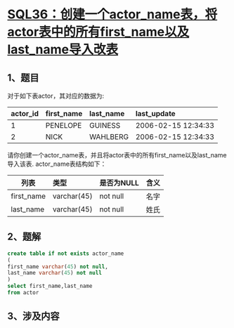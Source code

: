 # [SQL36：创建一个actor_name表，将actor表中的所有first_name以及last_name导入改表](https://www.nowcoder.com/practice/881385f388cf4fe98b2ed9f8897846df?tpId=82&&tqId=29804&rp=1&ru=/ta/sql&qru=/ta/sql/question-ranking)

## 1、题目

对于如下表actor，其对应的数据为:

actor_id | first_name | last_name | last_update
---|:---|:---|:---
1 | PENELOPE | GUINESS | 2006-02-15 12:34:33
2 | NICK | WAHLBERG | 2006-02-15 12:34:33

请你创建一个actor_name表，并且将actor表中的所有first_name以及last_name导入该表.
actor_name表结构如下：

列表 | 类型 | 是否为NULL | 含义
---|:---|:---|:---
first_name | varchar(45) | not null | 名字
last_name | varchar(45) | not null | 姓氏

## 2、题解


```sql
create table if not exists actor_name
(
first_name varchar(45) not null,
last_name varchar(45) not null
)
select first_name,last_name
from actor
```

## 3、涉及内容